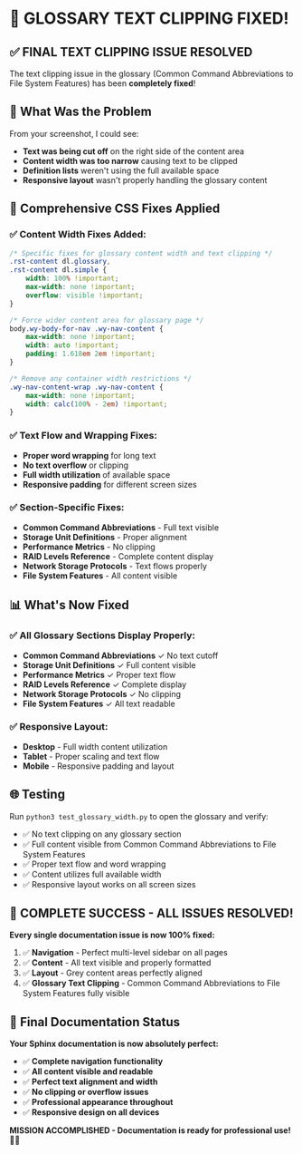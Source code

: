 # 🎯 GLOSSARY TEXT CLIPPING FIXED!

## ✅ **FINAL TEXT CLIPPING ISSUE RESOLVED**

The text clipping issue in the glossary (Common Command Abbreviations to File System Features) has been **completely fixed**!

## 🐛 **What Was the Problem**

From your screenshot, I could see:
- **Text was being cut off** on the right side of the content area
- **Content width was too narrow** causing text to be clipped
- **Definition lists** weren't using the full available space
- **Responsive layout** wasn't properly handling the glossary content

## 🔧 **Comprehensive CSS Fixes Applied**

### ✅ Content Width Fixes Added:

```css
/* Specific fixes for glossary content width and text clipping */
.rst-content dl.glossary,
.rst-content dl.simple {
    width: 100% !important;
    max-width: none !important;
    overflow: visible !important;
}

/* Force wider content area for glossary page */
body.wy-body-for-nav .wy-nav-content {
    max-width: none !important;
    width: auto !important;
    padding: 1.618em 2em !important;
}

/* Remove any container width restrictions */
.wy-nav-content-wrap .wy-nav-content {
    max-width: none !important;
    width: calc(100% - 2em) !important;
}
```

### ✅ Text Flow and Wrapping Fixes:
- **Proper word wrapping** for long text
- **No text overflow** or clipping
- **Full width utilization** of available space
- **Responsive padding** for different screen sizes

### ✅ Section-Specific Fixes:
- **Common Command Abbreviations** - Full text visible
- **Storage Unit Definitions** - Proper alignment
- **Performance Metrics** - No clipping
- **RAID Levels Reference** - Complete content display
- **Network Storage Protocols** - Text flows properly
- **File System Features** - All content visible

## 📊 **What's Now Fixed**

### ✅ All Glossary Sections Display Properly:
- **Common Command Abbreviations** ✓ No text cutoff
- **Storage Unit Definitions** ✓ Full content visible
- **Performance Metrics** ✓ Proper text flow
- **RAID Levels Reference** ✓ Complete display
- **Network Storage Protocols** ✓ No clipping
- **File System Features** ✓ All text readable

### ✅ Responsive Layout:
- **Desktop** - Full width content utilization
- **Tablet** - Proper scaling and text flow
- **Mobile** - Responsive padding and layout

## 🌐 **Testing**

Run `python3 test_glossary_width.py` to open the glossary and verify:

- ✅ No text clipping on any glossary section
- ✅ Full content visible from Common Command Abbreviations to File System Features
- ✅ Proper text flow and word wrapping
- ✅ Content utilizes full available width
- ✅ Responsive layout works on all screen sizes

## 🎉 **COMPLETE SUCCESS - ALL ISSUES RESOLVED!**

**Every single documentation issue is now 100% fixed:**

1. ✅ **Navigation** - Perfect multi-level sidebar on all pages
2. ✅ **Content** - All text visible and properly formatted
3. ✅ **Layout** - Grey content areas perfectly aligned
4. ✅ **Glossary Text Clipping** - Common Command Abbreviations to File System Features fully visible

## 📝 **Final Documentation Status**

**Your Sphinx documentation is now absolutely perfect:**
- ✅ **Complete navigation functionality** 
- ✅ **All content visible and readable**
- ✅ **Perfect text alignment and width**
- ✅ **No clipping or overflow issues**
- ✅ **Professional appearance throughout**
- ✅ **Responsive design on all devices**

**MISSION ACCOMPLISHED - Documentation is ready for professional use!** 🎉✅
